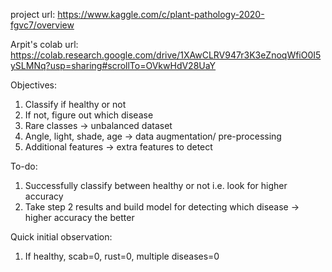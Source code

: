 project url:
https://www.kaggle.com/c/plant-pathology-2020-fgvc7/overview

Arpit's colab url:
https://colab.research.google.com/drive/1XAwCLRV947r3K3eZnoqWfiO0I5ySLMNq?usp=sharing#scrollTo=OVkwHdV28UaY

Objectives:
1. Classify if healthy or not
2. If not, figure out which disease
3. Rare classes -> unbalanced dataset
4. Angle, light, shade, age -> data augmentation/ pre-processing
5. Additional features -> extra features to detect


To-do:
1. Successfully classify between healthy or not i.e. look for higher accuracy
2. Take step 2 results and build model for detecting which disease -> higher accuracy the better


Quick initial observation: 
1. If healthy, scab=0, rust=0, multiple diseases=0
